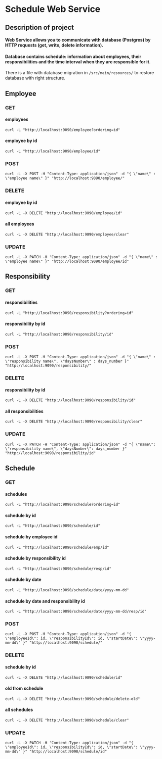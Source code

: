 # Schedule Web Service

## Description of project

#### Web Service allows you to communicate with database (Postgres) by HTTP requests (get, write, delete information). 
#### Database contains schedule: information about employees, their responsibilities and the time interval when they are responsible for it.

There is a file with database migration in `/src/main/resources/` to restore database with right structure.

## Employee
### GET
#### employees
`curl -L "http://localhost:9090/employee?ordering=id" `

#### employee by id
`curl -L "http://localhost:9090/employee/id" `

### POST
`curl -L -X POST -H "Content-Type: application/json" -d "{ \"name\" : \"employee name\" }" "http://localhost:9090/employee/" `

### DELETE

#### employee by id
`curl -L -X DELETE "http://localhost:9090/employee/id" `

#### all employees
`curl -L -X DELETE "http://localhost:9090/employee/clear" `

### UPDATE
`curl -L -X PATCH -H "Content-Type: application/json" -d "{ \"name\" : \"employee name\" }"
"http://localhost:9090/employee/id" `


## Responsibility
### GET
#### responsibilities
`curl -L "http://localhost:9090/responsibility?ordering=id" `

#### responsibility by id
`curl -L "http://localhost:9090/responsibility/id" `

### POST
`curl -L -X POST -H "Content-Type: application/json" -d "{ \"name\" : \"responsibility name\",
\"daysNumber\" : days_number }" "http://localhost:9090/responsibility/" `

### DELETE
#### responsibility by id
`curl -L -X DELETE "http://localhost:9090/responsibility/id" `

#### all responsibilities
`curl -L -X DELETE "http://localhost:9090/responsibility/clear" `

### UPDATE
`curl -L -X PATCH -H "Content-Type: application/json" -d "{ \"name\": \"responsibility name\",
\"daysNumber\": days_number }" "http://localhost:9090/responsibility/id"`


## Schedule
### GET
#### schedules
`curl -L "http://localhost:9090/schedule?ordering=id"`

#### schedule by id
`curl -L "http://localhost:9090/schedule/id"`

#### schedule by employee id
`curl -L "http://localhost:9090/schedule/emp/id"`

#### schedule by responsibility id
`curl -L "http://localhost:9090/schedule/resp/id"`

#### schedule by date
`curl -L "http://localhost:9090/schedule/date/yyyy-mm-dd"`

#### schedule by date and responsibility id
`curl -L "http://localhost:9090/schedule/date/yyyy-mm-dd/resp/id"`

### POST
`curl -L -X POST -H "Content-Type: application/json" -d "{ \"employeeId\": id, \"responsibilityId\": id,
\"startDate\": \"yyyy-mm-dd\" }" "http://localhost:9090/schedule/" `

### DELETE
#### schedule by id
`curl -L -X DELETE "http://localhost:9090/schedule/id"`

#### old from schedule
`curl -L -X DELETE "http://localhost:9090/schedule/delete-old"`

#### all schedules
`curl -L -X DELETE "http://localhost:9090/schedule/clear"`

### UPDATE
`curl -L -X PATCH -H "Content-Type: application/json" -d "{
\"employeeId\": id,
\"responsibilityId\": id,
\"startDate\": \"yyyy-mm-dd\" }" "http://localhost:9090/schedule/id"`
